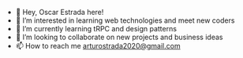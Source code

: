 - 👋 Hey, Oscar Estrada here!
- 👀 I’m interested in learning web technologies and meet new coders
- 🌱 I’m currently learning tRPC and design patterns
- 💞️ I’m looking to collaborate on new projects and business ideas
- 📫 How to reach me arturostrada2020@gmail.com

<!---
OscarStrada/OscarStrada is a ✨ special ✨ repository because its `README.md` (this file) appears on your GitHub profile.
You can click the Preview link to take a look at your changes.
--->
